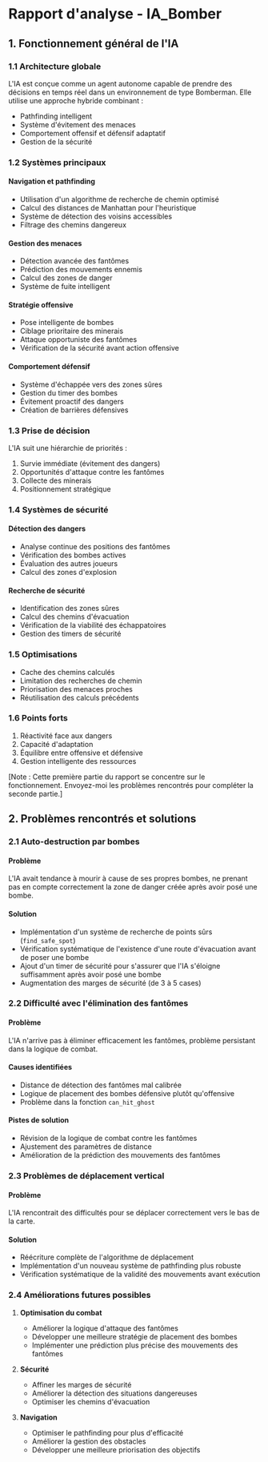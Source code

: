 # Rapport d'analyse - IA_Bomber

## 1. Fonctionnement général de l'IA

### 1.1 Architecture globale
L'IA est conçue comme un agent autonome capable de prendre des décisions en temps réel dans un environnement de type Bomberman. Elle utilise une approche hybride combinant :
- Pathfinding intelligent
- Système d'évitement des menaces
- Comportement offensif et défensif adaptatif
- Gestion de la sécurité

### 1.2 Systèmes principaux

#### Navigation et pathfinding
- Utilisation d'un algorithme de recherche de chemin optimisé
- Calcul des distances de Manhattan pour l'heuristique
- Système de détection des voisins accessibles
- Filtrage des chemins dangereux

#### Gestion des menaces
- Détection avancée des fantômes
- Prédiction des mouvements ennemis
- Calcul des zones de danger
- Système de fuite intelligent

#### Stratégie offensive
- Pose intelligente de bombes
- Ciblage prioritaire des minerais
- Attaque opportuniste des fantômes
- Vérification de la sécurité avant action offensive

#### Comportement défensif
- Système d'échappée vers des zones sûres
- Gestion du timer des bombes
- Évitement proactif des dangers
- Création de barrières défensives

### 1.3 Prise de décision

L'IA suit une hiérarchie de priorités :
1. Survie immédiate (évitement des dangers)
2. Opportunités d'attaque contre les fantômes
3. Collecte des minerais
4. Positionnement stratégique

### 1.4 Systèmes de sécurité

#### Détection des dangers
- Analyse continue des positions des fantômes
- Vérification des bombes actives
- Évaluation des autres joueurs
- Calcul des zones d'explosion

#### Recherche de sécurité
- Identification des zones sûres
- Calcul des chemins d'évacuation
- Vérification de la viabilité des échappatoires
- Gestion des timers de sécurité

### 1.5 Optimisations

- Cache des chemins calculés
- Limitation des recherches de chemin
- Priorisation des menaces proches
- Réutilisation des calculs précédents

### 1.6 Points forts

1. Réactivité face aux dangers
2. Capacité d'adaptation
3. Équilibre entre offensive et défensive
4. Gestion intelligente des ressources

[Note : Cette première partie du rapport se concentre sur le fonctionnement. Envoyez-moi les problèmes rencontrés pour compléter la seconde partie.]

## 2. Problèmes rencontrés et solutions

### 2.1 Auto-destruction par bombes

#### Problème
L'IA avait tendance à mourir à cause de ses propres bombes, ne prenant pas en compte correctement la zone de danger créée après avoir posé une bombe.

#### Solution
- Implémentation d'un système de recherche de points sûrs (`find_safe_spot`)
- Vérification systématique de l'existence d'une route d'évacuation avant de poser une bombe
- Ajout d'un timer de sécurité pour s'assurer que l'IA s'éloigne suffisamment après avoir posé une bombe
- Augmentation des marges de sécurité (de 3 à 5 cases)

### 2.2 Difficulté avec l'élimination des fantômes

#### Problème
L'IA n'arrive pas à éliminer efficacement les fantômes, problème persistant dans la logique de combat.

#### Causes identifiées
- Distance de détection des fantômes mal calibrée
- Logique de placement des bombes défensive plutôt qu'offensive
- Problème dans la fonction `can_hit_ghost`

#### Pistes de solution
- Révision de la logique de combat contre les fantômes
- Ajustement des paramètres de distance
- Amélioration de la prédiction des mouvements des fantômes

### 2.3 Problèmes de déplacement vertical

#### Problème
L'IA rencontrait des difficultés pour se déplacer correctement vers le bas de la carte.

#### Solution
- Réécriture complète de l'algorithme de déplacement
- Implémentation d'un nouveau système de pathfinding plus robuste
- Vérification systématique de la validité des mouvements avant exécution

### 2.4 Améliorations futures possibles

1. **Optimisation du combat**
   - Améliorer la logique d'attaque des fantômes
   - Développer une meilleure stratégie de placement des bombes
   - Implémenter une prédiction plus précise des mouvements des fantômes

2. **Sécurité**
   - Affiner les marges de sécurité
   - Améliorer la détection des situations dangereuses
   - Optimiser les chemins d'évacuation

3. **Navigation**
   - Optimiser le pathfinding pour plus d'efficacité
   - Améliorer la gestion des obstacles
   - Développer une meilleure priorisation des objectifs
